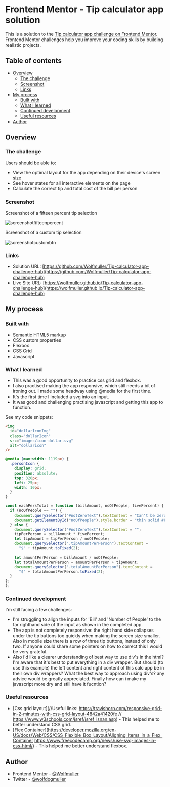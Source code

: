 # Frontend Mentor - Tip calculator app solution

This is a solution to the [Tip calculator app challenge on Frontend Mentor](https://www.frontendmentor.io/challenges/tip-calculator-app-ugJNGbJUX). Frontend Mentor challenges help you improve your coding skills by building realistic projects.

## Table of contents

- [Overview](#overview)
  - [The challenge](#the-challenge)
  - [Screenshot](#screenshot)
  - [Links](#links)
- [My process](#my-process)
  - [Built with](#built-with)
  - [What I learned](#what-i-learned)
  - [Continued development](#continued-development)
  - [Useful resources](#useful-resources)
- [Author](#author)

## Overview

### The challenge

Users should be able to:

- View the optimal layout for the app depending on their device's screen size
- See hover states for all interactive elements on the page
- Calculate the correct tip and total cost of the bill per person

### Screenshot

Screenshot of a fifteen percent tip selection

![screenshotfifteenpercent](https://user-images.githubusercontent.com/82453818/144024975-311fb68e-0bac-4b54-9007-6df350893e61.png)

Screenshot of a custom tip selection

![screenshotcustombtn](https://user-images.githubusercontent.com/82453818/144025001-acde26cb-3d78-4006-a68a-4ef0fa642211.png)


### Links

- Solution URL: [https://github.com/Wolfmuller/Tip-calculator-app-challenge-hub](https://github.com/Wolfmuller/Tip-calculator-app-challenge-hub)
- Live Site URL: [https://wolfmuller.github.io/Tip-calculator-app-challenge-hub](https://wolfmuller.github.io/Tip-calculator-app-challenge-hub)

## My process

### Built with

- Semantic HTML5 markup
- CSS custom properties
- Flexbox
- CSS Grid
- Javascript

### What I learned

- This was a good opportunity to practice css grid and flexbox.
- I also practised making the app responsive, which still needs a bit of ironing out. I made some headway using @media for the first time.
- It's the first time I included a svg into an input.
- It was good and challenging practising javascript and getting this app to function. 


See my code snippets:

```html
<img
  id="dollarIconImg"
  class="dollarIcon"
  src="images/icon-dollar.svg"
  alt="dollaricon"
/>
```

```css
@media (max-width: 1119px) {
  .personIcon {
    display: grid;
    position: absolute;
    top: 320px;
    left: 25px;
    width: 10px;
  }
}
```

```js
const eachPersTotal = function (billAmount, noOfPeople, fivePercent) {
  if (noOfPeople == "") {
    document.querySelector("#notZeroText").textContent = "Can't be zero";
    document.getElementById("noOfPeople").style.border = "thin solid #FF0000";
  } else {
    document.querySelector("#notZeroText").textContent = "";
    tipPerPerson = billAmount * fivePercent;
    let tipAmount = tipPerPerson / noOfPeople;
    document.querySelector(".tipAmountPerPerson").textContent =
      "$" + tipAmount.toFixed(2);

    let amountPerPerson = billAmount / noOfPeople;
    let totalAmountPerPerson = amountPerPerson + tipAmount;
    document.querySelector(".totalAmountPerPerson").textContent =
      "$" + totalAmountPerPerson.toFixed(2);
  }
};
};
```

### Continued development

I'm still facing a few challenges:

- I'm struggling to align the inputs for 'Bill' and 'Number of People' to the far righthand side of the input as shown in the completed app.
- The app is not completely responsive: the right hand side collapses under the tip buttons too quickly when making the screen size smaller. Also in mobile size there is a row of three tip buttons, instead of only two. If anyone could share some pointers on how to correct this I would be very grateful.
- Also i'd like a clearer understanding of best way to use div's in the html? I'm aware that it's best to put everything in a div wrapper. But should (to use this example) the left content and right content of this calc app be in their own div wrappers? What the best way to approach using div's? any advice would be greatly appreciated.
Finally how can i make my javascript more dry and still have it fucntion?

### Useful resources

- [Css grid layout](//Useful links: https://travishorn.com/responsive-grid-in-2-minutes-with-css-grid-layout-4842a41420fe
  // https://www.w3schools.com/jsref/jsref_isnan.asp) - This helped me to better understand CSS grid.
- [Flex Container](https://developer.mozilla.org/en-US/docs/Web/CSS/CSS_Flexible_Box_Layout/Aligning_Items_in_a_Flex_Container
  https://www.freecodecamp.org/news/use-svg-images-in-css-html/) - This helped me better understand flexbox.

## Author

- Frontend Mentor - [@Wolfmuller](https://www.frontendmentor.io/profile/Wolfmuller)
- Twitter - [@wolfdogmuller](https://www.twitter.com/wolfdogmuller)
